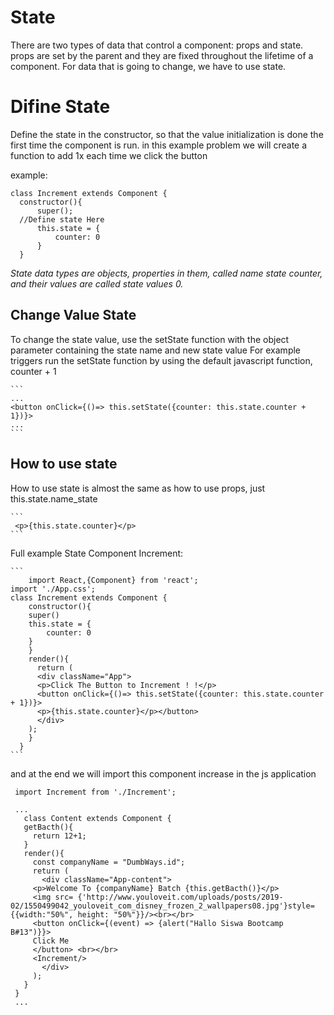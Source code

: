 # State

  There are two types of data that control a component: props and state. props are set by the parent and they are fixed throughout the lifetime of a component. For data that is going to change, we have to use state.

# Difine State

 Define the state in the constructor, so that the value initialization is done the first time the component is run.
 in this example problem we will create a function to add 1x each time we click the button
 
  example:
  ```
 class Increment extends Component {
    constructor(){
        super();
	//Define state Here
        this.state = {
            counter: 0
        }
    }
  ```
  *State data types are objects, properties in them, called name state counter, and their values are called state values 0.*
  
## Change Value State

To change the state value, use the setState function with the object parameter containing the state name and new state value
For example triggers run the setState function by using the default javascript function, counter + 1

    ```
    ...
    <button onClick={()=> this.setState({counter: this.state.counter + 1})}>
    ...
    ```
 
 ## How to use state
 
 How to use state is almost the same as how to use props, just this.state.name_state
 
    ```
     <p>{this.state.counter}</p>
    ```
    
  Full example State Component Increment:
  
    ```
    	import React,{Component} from 'react';
	import './App.css';
	class Increment extends Component {
	    constructor(){
		super()
		this.state = {
		    counter: 0
		}
	    }
	    render(){
	      return (
	      <div className="App">
		  <p>Click The Button to Increment ! !</p>
		  <button onClick={()=> this.setState({counter: this.state.counter + 1})}>
		  <p>{this.state.counter}</p></button>
	      </div>
	    );
	    } 
	  }
    ```

   and at the end we will import this component increase in the js application
   ```
   	import Increment from './Increment';

	...
	  class Content extends Component {
	  getBacth(){
	    return 12+1;
	  }
	  render(){
	    const companyName = "DumbWays.id";
	    return (
	      <div className="App-content">
		<p>Welcome To {companyName} Batch {this.getBacth()}</p>
		<img src= {'http://www.youloveit.com/uploads/posts/2019-02/1550499042_youloveit_com_disney_frozen_2_wallpapers08.jpg'}style={{width:"50%", height: "50%"}}/><br></br>
		<button onClick={(event) => {alert("Hallo Siswa Bootcamp B#13")}}>
		Click Me
		</button> <br></br>
		<Increment/>
	      </div>
	    );
	  }
	}
	...
   ````
